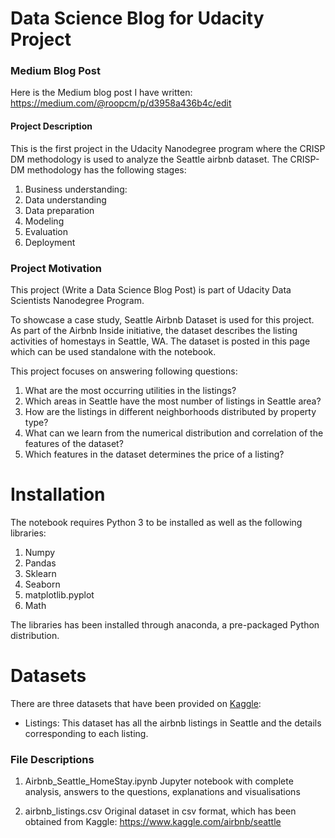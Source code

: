 # Data Science Blog for Udacity Project 

### Medium Blog Post
Here is the Medium blog post I have written: https://medium.com/@roopcm/p/d3958a436b4c/edit


#### Project Description 
This is the first project in the Udacity Nanodegree program where the CRISP DM methodology is used  to analyze the Seattle airbnb dataset. 
The CRISP-DM methodology has the following stages:
1. Business understanding: 
2. Data understanding
3. Data preparation
4. Modeling
5. Evaluation
6. Deployment


### Project Motivation
This project (Write a Data Science Blog Post) is part of Udacity Data Scientists Nanodegree Program.

To showcase a case study, Seattle Airbnb Dataset is used for this project. As part of the Airbnb Inside initiative, the dataset describes the listing activities of homestays in Seattle, WA. The dataset is posted in this page which can be used standalone with the notebook.

This project focuses on answering following questions:
 1. What are the most occurring utilities in the listings?
 2. Which areas in Seattle have the most number of listings in Seattle area?
 3. How are the listings in different neighborhoods distributed by property type? 
 4. What can we learn from the numerical distribution and correlation of the features of the dataset?
 5. Which features in the dataset determines the price of a listing?

# Installation

The notebook requires Python 3 to be installed as well as the following libraries: 
1. Numpy
2. Pandas
3. Sklearn
4. Seaborn
5. matplotlib.pyplot
6. Math

The libraries has been installed through anaconda, a pre-packaged Python distribution.

# Datasets
There are three datasets that have been provided on [Kaggle](https://www.kaggle.com/airbnb/seattle): 
* Listings: This dataset has all the airbnb listings in Seattle and the details corresponding to each listing. 


### File Descriptions
1. Airbnb_Seattle_HomeStay.ipynb
Jupyter notebook with complete analysis, answers to the questions, explanations and visualisations

2. airbnb_listings.csv
Original dataset in csv format, which has been obtained from Kaggle: https://www.kaggle.com/airbnb/seattle
